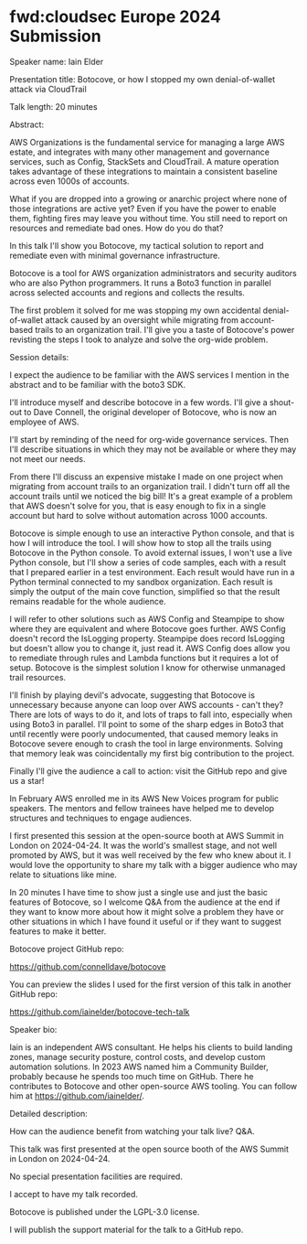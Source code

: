 # fwd:cloudsec Europe 2024 Submission

Speaker name: Iain Elder

Presentation title: Botocove, or how I stopped my own denial-of-wallet attack via CloudTrail

Talk length: 20 minutes

Abstract:

AWS Organizations is the fundamental service for managing a large AWS estate, and integrates with many other management and governance services, such as Config, StackSets and CloudTrail. A mature operation takes advantage of these integrations to maintain a consistent baseline across even 1000s of accounts.

What if you are dropped into a growing or anarchic project where none of those integrations are active yet? Even if you have the power to enable them, fighting fires may leave you without time. You still need to report on resources and remediate bad ones. How do you do that?

In this talk I'll show you Botocove, my tactical solution to report and remediate even with minimal governance infrastructure.

Botocove is a tool for AWS organization administrators and security auditors who are also Python programmers. It runs a Boto3 function in parallel across selected accounts and regions and collects the results.

The first problem it solved for me was stopping my own accidental denial-of-wallet attack caused by an oversight while migrating from account-based trails to an organization trail. I'll give you a taste of Botocove's power revisting the steps I took to analyze and solve the org-wide problem.

Session details:

I expect the audience to be familiar with the AWS services I mention in the abstract and to be familiar with the boto3 SDK.

I'll introduce myself and describe botocove in a few words. I'll give a shout-out to Dave Connell, the original developer of Botocove, who is now an employee of AWS.

I'll start by reminding of the need for org-wide governance services. Then I'll describe situations in which they may not be available or where they may not meet our needs.

From there I'll discuss an expensive mistake I made on one project when migrating from account trails to an organization trail. I didn't turn off all the account trails until we noticed the big bill! It's a great example of a problem that AWS doesn't solve for you, that is easy enough to fix in a single account but hard to solve without automation across 1000 accounts.

Botocove is simple enough to use an interactive Python console, and that is how I will introduce the tool. I will show how to stop all the trails using Botocove in the Python console. To avoid external issues, I won't use a live Python console, but I'll show a series of code samples, each with a result that I prepared earlier in a test environment. Each result would have run in a Python terminal connected to my sandbox organization. Each result is simply the output of the main cove function, simplified so that the result remains readable for the whole audience.

I will refer to other solutions such as AWS Config and Steampipe to show where they are equivalent and where Botocove goes further. AWS Config doesn't record the IsLogging property. Steampipe does record IsLogging but doesn't allow you to change it, just read it. AWS Config does allow you to remediate through rules and Lambda functions but it requires a lot of setup. Botocove is the simplest solution I know for otherwise unmanaged trail resources.

I'll finish by playing devil's advocate, suggesting that Botocove is unnecessary because anyone can loop over AWS accounts - can't they? There are lots of ways to do it, and lots of traps to fall into, especially when using Boto3 in parallel. I'll point to some of the sharp edges in Boto3 that until recently were poorly undocumented, that caused memory leaks in Botocove severe enough to crash the tool in large environments. Solving that memory leak was coincidentally my first big contribution to the project.

Finally I'll give the audience a call to action: visit the GitHub repo and give us a star!

In February AWS enrolled me in its AWS New Voices program for public speakers. The mentors and fellow trainees have helped me to develop structures and techniques to engage audiences.

I first presented this session at the open-source booth at AWS Summit in London on 2024-04-24. It was the world's smallest stage, and not well promoted by AWS, but it was well received by the few who knew about it. I would love the opportunity to share my talk with a bigger audience who may relate to situations like mine.

In 20 minutes I have time to show just a single use and just the basic features of Botocove, so I welcome Q&A from the audience at the end if they want to know more about how it might solve a problem they have or other situations in which I have found it useful or if they want to suggest features to make it better.

Botocove project GitHub repo:

https://github.com/connelldave/botocove

You can preview the slides I used for the first version of this talk in another GitHub repo:

https://github.com/iainelder/botocove-tech-talk

Speaker bio:

Iain is an independent AWS consultant. He helps his clients to build landing zones, manage security posture, control costs, and develop custom automation solutions. In 2023 AWS named him a Community Builder, probably because he spends too much time on GitHub. There he contributes to Botocove and other open-source AWS tooling. You can follow him at https://github.com/iainelder/.

Detailed description:

How can the audience benefit from watching your talk live? Q&A.

This talk was first presented at the open source booth of the AWS Summit in London on 2024-04-24.

No special presentation facilities are required.

I accept to have my talk recorded.

Botocove is published under the LGPL-3.0 license.

I will publish the support material for the talk to a GitHub repo.
